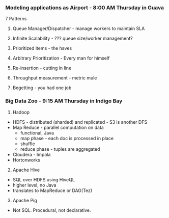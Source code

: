 ### Modeling applications as Airport - 8:00 AM Thursday in Guava

7 Patterns

1. Queue Manager/Dispatcher - manage workers to maintain SLA

2. Infinite Scalability - ??? queue size/worker management?

3. Prioritized items - the haves

4. Arbitrary Prioritization - Every man for himself 

5. Re-insertion - cutting in line

6. Throughput measurement - metric mule

7. Begetting - you had one job

### Big Data Zoo - 9:15 AM Thursday in Indigo Bay

1. Hadoop
 *  HDFS - distributed (sharded) and replicated - S3 is another DFS
 *  Map Reduce - parallel computation on data
    * functional, Java
    * map phase - each doc is processed in place
    * shuffle
    * reduce phase - tuples are aggregated
 * Cloudera - Impala
 * Hortonworks
2. Apache Hive
  * SQL over HDFS using HiveQL
  * higher level, no Java
  * translates to MapReduce or DAG(Tez)
3. Apache Pig
  * Not SQL. Procedural, not declarative.
